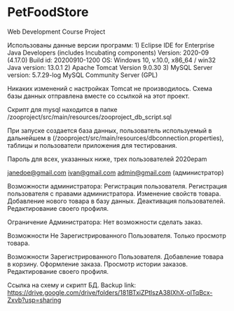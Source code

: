 # PetFoodStore
Web Development Course Project


Использованы данные версии программ:
	1) Eclipse IDE for Enterprise Java Developers (includes Incubating components)
	Version: 2020-09 (4.17.0)
	Build id: 20200910-1200
	OS: Windows 10, v.10.0, x86_64 / win32
	Java version: 13.0.1
 2)  Apache Tomcat Version 9.0.30
 3)  MySQL Server version: 5.7.29-log MySQL Community Server (GPL)

Никаких изменений с настройках Tomcat не производилось.
Схема базы данных отправлена вместе со ссылкой на этот проект. 

Скрипт для mysql находится в папке 
/zooproject/src/main/resources/zooproject_db_script.sql

При запуске создается база данных, пользователь используемый в дальнейшем в
(/zooproject/src/main/resources/dbconnection.properties), таблицы и пользователи приложения для тестирования.

Пароль для всех, указанных ниже, трех пользователей 2020epam

janedoe@gmail.com
ivan@gmail.com
admin@gmail.com (администратор)

Возможности администратора:
Регистрация пользователя. 
Регистрация пользователя с правами администратора.
Изменение свойств товара. 
Добавление нового товара в базу данных. 
Деактивация пользователей.
Редактирование своего профиля.

Ограничение Администратора:
Нет возможности сделать заказ.

Возможности Не Зарегистрированного Пользователя.
Только просмотр товара.

Возможности Зарегистрированного Пользователя.
Добавление товара в корзину.
Оформление заказа. 
Просмотр истории заказов. 
Редактирование своего профиля.

Ссылка на схему и скрипт БД. Backup link:
https://drive.google.com/drive/folders/181BTxiZPtlszA38IXhX-olTqBcx-Zxvb?usp=sharing
